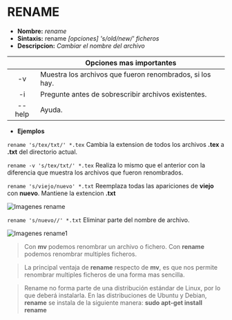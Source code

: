 # RENAME
* **Nombre:** _rename_
* **Sintaxis:**  rename  _[opciones] 's/old/new/' ficheros_
* **Descripcion:** _Cambiar el nombre del archivo_

||Opciones mas importantes| 
| :---------: | --------- |
| -v|Muestra los archivos que fueron renombrados, si los hay.| 
| -i|Pregunte antes de sobrescribir archivos existentes.|
| --help|Ayuda.|

* **Ejemplos**

```rename 's/tex/txt/' *.tex``` Cambia la extension de todos los archivos **.tex** a **.txt** del directorio actual.

```rename -v 's/tex/txt/' *.tex``` Realiza lo mismo que el anterior con la diferencia que muestra los archivos que fueron renombrados.

```rename 's/viejo/nuevo' *.txt```  Reemplaza todas las apariciones de **viejo** con **nuevo**. Mantiene la extencion **.txt**

![Imagenes rename](https://github.com/mativironi/GNU-Linux/blob/master/Imagenes/rename.PNG?raw=true)

```rename 's/nuevo//' *.txt``` Eliminar parte del nombre de archivo.

![Imagenes rename1](https://github.com/mativironi/GNU-Linux/blob/master/Imagenes/rename1.PNG?raw=true)
>Con **mv** podemos renombrar un archivo o fichero. Con **rename** podemos renombrar multiples ficheros.

> La principal ventaja de **rename** respecto de **mv**, es que nos permite renombrar multiples ficheros de una forma mas sencilla.
 
> Rename no forma parte de una distribución estándar de Linux, por lo que deberá instalarla. En las distribuciones de Ubuntu y Debian, **rename** se instala de la siguiente manera: **sudo apt-get install rename**

